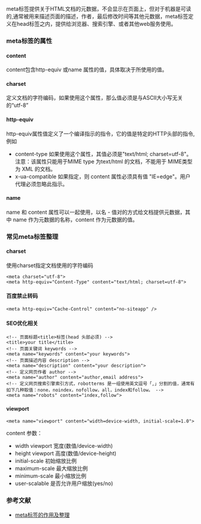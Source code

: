 meta标签提供关于HTML文档的元数据，不会显示在页面上，但对于机器是可读的,通常被用来描述页面的描述，作者，最后修改时间等其他元数据，meta标签定义在head标签之内，提供给浏览器、搜索引擎、或者其他web服务使用。

### meta标签的属性

#### content
   content包含http-equiv 或name 属性的值，具体取决于所使用的值。
#### charset
定义文档的字符编码，如果使用这个属性，那么值必须是与ASCII大小写无关的“utf-8”

#### http-equiv

http-equiv属性值定义了一个编译指示的指令，它的值是特定的HTTP头部的指令,例如

- content-type
如果使用这个属性，其值必须是"text/html; charset=utf-8"。注意：该属性只能用于MIME type 为text/html 的文档，不能用于 MIME类型为 XML 的文档。
- x-ua-compatible
  如果指定，则 content 属性必须具有值 "IE=edge"。用户代理必须忽略此指示。

#### name

name 和 content 属性可以一起使用，以名 - 值对的方式给文档提供元数据，其中 name 作为元数据的名称，content 作为元数据的值。

### 常见meta标签整理

#### charset
使用charset指定文档使用的字符编码

```
<meta charset="utf-8">
<meta http-equiv="Content-Type" content="text/html; charset=utf-8">
```

#### 百度禁止转码

```
<meta http-equiv="Cache-Control" content="no-siteapp" />

```

#### SEO优化相关

```
<!-- 页面标题<title>标签(head 头部必须) -->
<title>your title</title>
<!-- 页面关键词 keywords -->
<meta name="keywords" content="your keywords">
<!-- 页面描述内容 description -->
<meta name="description" content="your description">
<!-- 定义网页作者 author -->
<meta name="author" content="author,email address">
<!-- 定义网页搜索引擎索引方式，robotterms 是一组使用英文逗号「,」分割的值，通常有如下几种取值：none，noindex，nofollow，all，index和follow。 -->
<meta name="robots" content="index,follow">

```

#### viewport

```
<meta name="viewport" content="width=device-width, initial-scale=1.0">

```

content 参数：

  - width viewport 宽度(数值/device-width)
  - height viewport 高度(数值/device-height)
  - initial-scale 初始缩放比例
  - maximum-scale 最大缩放比例
  - minimum-scale 最小缩放比例
  - user-scalable 是否允许用户缩放(yes/no)

### 参考文献

- [meta标签的作用及整理](https://juejin.cn/post/6844904083296370702)
